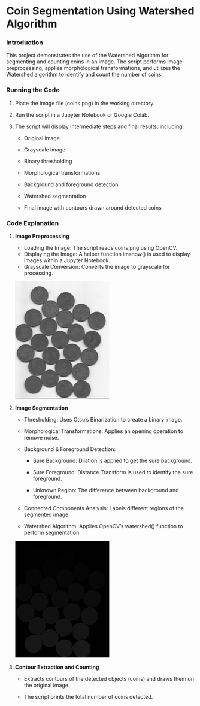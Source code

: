 # **Coin Segmentation Using Watershed Algorithm**
### **Introduction**
This project demonstrates the use of the Watershed Algorithm for segmenting and counting coins in an image. The script performs image preprocessing, applies morphological transformations, and utilizes the Watershed algorithm to identify and count the number of coins.

### **Running the Code**

1. Place the image file (coins.png) in the working directory.

2. Run the script in a Jupyter Notebook or Google Colab.

3. The script will display intermediate steps and final results, including:

   - Original image
    
    * Grayscale image
    
    * Binary thresholding
    
    * Morphological transformations
    
    * Background and foreground detection
    
    * Watershed segmentation
  
    * Final image with contours drawn around detected coins

### **Code Explanation**

1. **Image Preprocessing**
   * Loading the Image: The script reads coins.png using OpenCV.
   * Displaying the Image: A helper function imshow() is used to display images within a Jupyter Notebook.
   * Grayscale Conversion: Converts the image to grayscale for processing.

    ![Greyscale Image](https://github.com/Shriya8704/VR_Assignment1_Shriya_533/blob/main/Q1/grey.jpg)

2. **Image Segmentation**
   * Thresholding: Uses Otsu’s Binarization to create a binary image.
  
   * Morphological Transformations: Applies an opening operation to remove noise.
  
   * Background & Foreground Detection:
  
     * Sure Background: Dilation is applied to get the sure background.
    
     * Sure Foreground: Distance Transform is used to identify the sure foreground.
    
     * Unknown Region: The difference between background and foreground.
  
   * Connected Components Analysis: Labels different regions of the segmented image.
  
   * Watershed Algorithm: Applies OpenCV’s watershed() function to perform segmentation.
  
    ![Greyscale Image](https://github.com/Shriya8704/VR_Assignment1_Shriya_533/blob/main/Q1/watershed.jpg)


3. **Contour Extraction and Counting**

   * Extracts contours of the detected objects (coins) and draws them on the original image.
  
   * The script prints the total number of coins detected.
